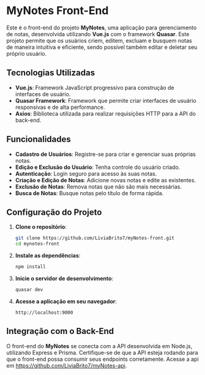 # MyNotes Front-End

Este é o front-end do projeto **MyNotes**, uma aplicação para gerenciamento de notas, desenvolvida utilizando **Vue.js** com o framework **Quasar**. Este projeto permite que os usuários criem, editem, excluam e busquem notas de maneira intuitiva e eficiente, sendo possível também editar e deletar seu próprio usuário.

## Tecnologias Utilizadas

- **Vue.js**: Framework JavaScript progressivo para construção de interfaces de usuário.
- **Quasar Framework**: Framework que permite criar interfaces de usuário responsivas e de alta performance.
- **Axios**: Biblioteca utilizada para realizar requisições HTTP para a API do back-end.

## Funcionalidades

- **Cadastro de Usuários**: Registre-se para criar e gerenciar suas próprias notas.
- **Edição e Exclusão do Usuário**: Tenha controle do usuário criado.
- **Autenticação**: Login seguro para acesso às suas notas.
- **Criação e Edição de Notas**: Adicione novas notas e edite as existentes.
- **Exclusão de Notas**: Remova notas que não são mais necessárias.
- **Busca de Notas**: Busque notas pelo título de forma rápida.

## Configuração do Projeto

1. **Clone o repositório**:

    ```bash
    git clone https://github.com/LiviaBrito7/myNotes-front.git
    cd mynotes-front
    ```

2. **Instale as dependências**:

    ```bash
    npm install
    ```

3. **Inicie o servidor de desenvolvimento**:

    ```bash
    quasar dev
    ```

4. **Acesse a aplicação em seu navegador**:

    ```
    http://localhost:9000
    ```

## Integração com o Back-End

O front-end do **MyNotes** se conecta com a API desenvolvida em Node.js, utilizando Express e Prisma. Certifique-se de que a API esteja rodando para que o front-end possa consumir seus endpoints corretamente. Acesse a api em https://github.com/LiviaBrito7/myNotes-api.
